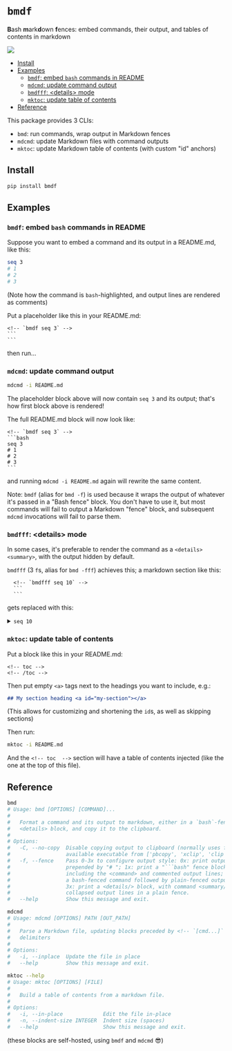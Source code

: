 # `bmdf`
**B**ash **m**ark**d**own **f**ences: embed commands, their output, and tables of contents in markdown 

![](https://img.shields.io/pypi/v/bmdf?label=bmdf&color=blue)

<!-- toc -->
- [Install](#install)
- [Examples](#examples)
    - [`bmdf`: embed `bash` commands in README](#bmdf)
    - [`mdcmd`: update command output](#mdcmd)
    - [`bmdfff`: &lt;details&gt; mode](#bmdfff)
    - [`mktoc`: update table of contents](#mktoc)
- [Reference](#reference)
<!-- /toc -->

This package provides 3 CLIs:
- `bmd`: run commands, wrap output in Markdown fences
- `mdcmd`: update Markdown files with command outputs
- `mktoc`: update Markdown table of contents (with custom "id" anchors)

## Install <a id="install"></a>
```bash
pip install bmdf
```

## Examples <a id="examples"></a>

### `bmdf`: embed `bash` commands in README <a id="bmdf"></a>

Suppose you want to embed a command and its output in a README.md, like this:

<!-- `bmdf seq 3` -->
```bash
seq 3
# 1
# 2
# 3
```

(Note how the command is `bash`-highlighted, and output lines are rendered as comments)

Put a placeholder like this in your README.md:
  ````
  <!-- `bmdf seq 3` -->
  ```
  ```
  ````

then run…

### `mdcmd`: update command output <a id="mdcmd"></a>

```bash
mdcmd -i README.md
```

The placeholder block above will now contain `seq 3` and its output; that's how first block above is rendered!

The full README.md block will now look like:
  ````
  <!-- `bmdf seq 3` -->
  ```bash
  seq 3
  # 1
  # 2
  # 3
  ```
  ````

and running `mdcmd -i README.md` again will rewrite the same content.

Note: `bmdf` (alias for `bmd -f`) is used because it wraps the output of whatever it's passed in a "Bash fence" block. You don't have to use it, but most commands will fail to output a Markdown "fence" block, and subsequent `mdcmd` invocations will fail to parse them.

### `bmdfff`: &lt;details&gt; mode <a id="bmdfff"></a>

In some cases, it's preferable to render the command as a `<details><summary>`, with the output hidden by default.

`bmdfff` (3 `f`s, alias for `bmd -fff`) achieves this; a markdown section like this:

````
  <!-- `bmdfff seq 10` -->
  ```
  ```
````

gets replaced with this:

<!-- `bmdfff seq 10` -->
<details><summary><code>seq 10</code></summary>

```
1
2
3
4
5
6
7
8
9
10
```
</details>

### `mktoc`: update table of contents <a id="mktoc"></a>
Put a block like this in your README.md:
````
<!-- toc -->
<!-- /toc -->
````

Then put empty `<a>` tags next to the headings you want to include, e.g.:

 ```markdown
 ## My section heading <a id="my-section"></a>
 ```

(This allows for customizing and shortening the `id`s, as well as skipping sections)

Then run:
```bash
mktoc -i README.md
```

And the `<!-- toc  -->` section will have a table of contents injected (like the one at the top of this file).

## Reference <a id="reference"></a>

<!-- `bmdf bmd` -->
```bash
bmd
# Usage: bmd [OPTIONS] [COMMAND]...
#
#   Format a command and its output to markdown, either in a `bash`-fence or
#   <details> block, and copy it to the clipboard.
#
# Options:
#   -C, --no-copy  Disable copying output to clipboard (normally uses first
#                  available executable from ['pbcopy', 'xclip', 'clip']
#   -f, --fence    Pass 0-3x to configure output style: 0x: print output lines,
#                  prepended by "# "; 1x: print a "```bash" fence block
#                  including the <command> and commented output lines; 2x: print
#                  a bash-fenced command followed by plain-fenced output lines;
#                  3x: print a <details/> block, with command <summary/> and
#                  collapsed output lines in a plain fence.
#   --help         Show this message and exit.
```

<!-- `bmdf mdcmd` -->
```bash
mdcmd
# Usage: mdcmd [OPTIONS] PATH [OUT_PATH]
#
#   Parse a Markdown file, updating blocks preceded by <!-- `[cmd...]` -->
#   delimiters
#
# Options:
#   -i, --inplace  Update the file in place
#   --help         Show this message and exit.
```

<!-- `bmdf -- mktoc --help` -->
```bash
mktoc --help
# Usage: mktoc [OPTIONS] [FILE]
#
#   Build a table of contents from a markdown file.
#
# Options:
#   -i, --in-place             Edit the file in-place
#   -n, --indent-size INTEGER  Indent size (spaces)
#   --help                     Show this message and exit.
```
(these blocks are self-hosted, using `bmdf` and `mdcmd` 😎)
